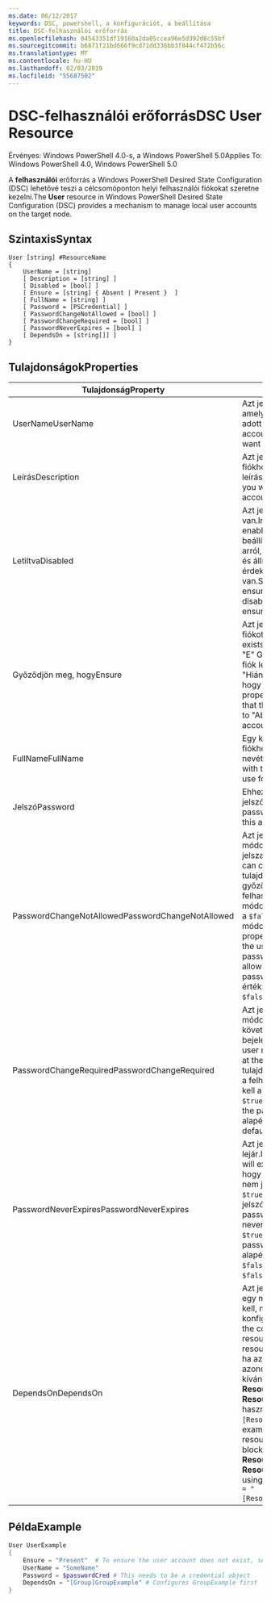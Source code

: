 ```yaml
---
ms.date: 06/12/2017
keywords: DSC, powershell, a konfigurációt, a beállítása
title: DSC-felhasználói erőforrás
ms.openlocfilehash: 04543351df19160a2da05ccea96e5d392d8c55bf
ms.sourcegitcommit: b6871f21bd666f9cd71dd336bb3f844cf472b56c
ms.translationtype: MT
ms.contentlocale: hu-HU
ms.lasthandoff: 02/03/2019
ms.locfileid: "55687502"
---
```

# <a name="dsc-user-resource"></a><span data-ttu-id="7deee-103">DSC-felhasználói erőforrás</span><span class="sxs-lookup"><span data-stu-id="7deee-103">DSC User Resource</span></span>

<span data-ttu-id="7deee-104">Érvényes: Windows PowerShell 4.0-s, a Windows PowerShell 5.0</span><span class="sxs-lookup"><span data-stu-id="7deee-104">Applies To: Windows PowerShell 4.0, Windows PowerShell 5.0</span></span>

<span data-ttu-id="7deee-105">A **felhasználói** erőforrás a Windows PowerShell Desired State Configuration (DSC) lehetővé teszi a célcsomóponton helyi felhasználói fiókokat szeretne kezelni.</span><span class="sxs-lookup"><span data-stu-id="7deee-105">The **User** resource in Windows PowerShell Desired State Configuration (DSC) provides a mechanism to manage local user accounts on the target node.</span></span>

## <a name="syntax"></a><span data-ttu-id="7deee-106">Szintaxis</span><span class="sxs-lookup"><span data-stu-id="7deee-106">Syntax</span></span>

```
User [string] #ResourceName
{
    UserName = [string]
    [ Description = [string] ]
    [ Disabled = [bool] ]
    [ Ensure = [string] { Absent | Present }  ]
    [ FullName = [string] ]
    [ Password = [PSCredential] ]
    [ PasswordChangeNotAllowed = [bool] ]
    [ PasswordChangeRequired = [bool] ]
    [ PasswordNeverExpires = [bool] ]
    [ DependsOn = [string[]] ]
}
```

## <a name="properties"></a><span data-ttu-id="7deee-107">Tulajdonságok</span><span class="sxs-lookup"><span data-stu-id="7deee-107">Properties</span></span>

|  <span data-ttu-id="7deee-108">Tulajdonság</span><span class="sxs-lookup"><span data-stu-id="7deee-108">Property</span></span>  |  <span data-ttu-id="7deee-109">Leírás</span><span class="sxs-lookup"><span data-stu-id="7deee-109">Description</span></span>   |
|---|---|
| <span data-ttu-id="7deee-110">UserName</span><span class="sxs-lookup"><span data-stu-id="7deee-110">UserName</span></span>| <span data-ttu-id="7deee-111">Azt jelzi, hogy a fiók nevét, amelyhez szeretne biztosítani adott állapotú.</span><span class="sxs-lookup"><span data-stu-id="7deee-111">Indicates the account name for which you want to ensure a specific state.</span></span>|
| <span data-ttu-id="7deee-112">Leírás</span><span class="sxs-lookup"><span data-stu-id="7deee-112">Description</span></span>| <span data-ttu-id="7deee-113">Azt jelzi, hogy a felhasználói fiókhoz használni kívánt leírása.</span><span class="sxs-lookup"><span data-stu-id="7deee-113">Indicates the description you want to use for the user account.</span></span>|
| <span data-ttu-id="7deee-114">Letiltva</span><span class="sxs-lookup"><span data-stu-id="7deee-114">Disabled</span></span>| <span data-ttu-id="7deee-115">Azt jelzi, ha a fiók engedélyezve van.</span><span class="sxs-lookup"><span data-stu-id="7deee-115">Indicates if the account is enabled.</span></span> <span data-ttu-id="7deee-116">Ez a tulajdonság beállítása `$true` győződjön meg arról, hogy ez a fiók le van tiltva, és állítsa be a `$false` annak érdekében, hogy engedélyezve van.</span><span class="sxs-lookup"><span data-stu-id="7deee-116">Set this property to `$true` to ensure that this account is disabled, and set it to `$false` to ensure that it is enabled.</span></span>|
| <span data-ttu-id="7deee-117">Győződjön meg, hogy</span><span class="sxs-lookup"><span data-stu-id="7deee-117">Ensure</span></span>| <span data-ttu-id="7deee-118">Azt jelzi, hogy létezik-e a fiókot.</span><span class="sxs-lookup"><span data-stu-id="7deee-118">Indicates if the account exists.</span></span> <span data-ttu-id="7deee-119">Ezzel a tulajdonsággal, "E" Győződjön meg arról, hogy a fiók létezik-e, és állítsa "Hiányzik" annak érdekében, hogy a fiók nem létezik.</span><span class="sxs-lookup"><span data-stu-id="7deee-119">Set this property to "Present" to ensure that the account exists, and set it to "Absent" to ensure that the account does not exist.</span></span>|
| <span data-ttu-id="7deee-120">FullName</span><span class="sxs-lookup"><span data-stu-id="7deee-120">FullName</span></span>| <span data-ttu-id="7deee-121">Egy karakterláncot a felhasználói fiókhoz használni kívánt teljes nevét jelöli.</span><span class="sxs-lookup"><span data-stu-id="7deee-121">Represents a string with the full name you want to use for the user account.</span></span>|
| <span data-ttu-id="7deee-122">Jelszó</span><span class="sxs-lookup"><span data-stu-id="7deee-122">Password</span></span>| <span data-ttu-id="7deee-123">Ehhez a fiókhoz használandó jelszót jelzi.</span><span class="sxs-lookup"><span data-stu-id="7deee-123">Indicates the password you want to use for this account.</span></span> |
| <span data-ttu-id="7deee-124">PasswordChangeNotAllowed</span><span class="sxs-lookup"><span data-stu-id="7deee-124">PasswordChangeNotAllowed</span></span>| <span data-ttu-id="7deee-125">Azt jelzi, ha a felhasználó módosíthatja a jelszavát.</span><span class="sxs-lookup"><span data-stu-id="7deee-125">Indicates if the user can change the password.</span></span> <span data-ttu-id="7deee-126">Ez a tulajdonság beállítása `$true` győződjön meg arról, hogy a felhasználó nem tudja módosítani a jelszót, és állítsa be a `$false` , hogy a felhasználó módosítsa a jelszót.</span><span class="sxs-lookup"><span data-stu-id="7deee-126">Set this property to `$true` to ensure that the user cannot change the password, and set it to `$false` to allow the user to change the password.</span></span> <span data-ttu-id="7deee-127">Az alapértelmezett érték: `$false`.</span><span class="sxs-lookup"><span data-stu-id="7deee-127">The default value is `$false`.</span></span>|
| <span data-ttu-id="7deee-128">PasswordChangeRequired</span><span class="sxs-lookup"><span data-stu-id="7deee-128">PasswordChangeRequired</span></span>| <span data-ttu-id="7deee-129">Azt jelzi, ha a felhasználónak módosítania kell a jelszót, a következő bejelentkezéskor.</span><span class="sxs-lookup"><span data-stu-id="7deee-129">Indicates if the user must change the password at the next sign in.</span></span> <span data-ttu-id="7deee-130">Ez a tulajdonság beállítása `$true` , ha a felhasználónak módosítania kell a jelszót.</span><span class="sxs-lookup"><span data-stu-id="7deee-130">Set this property to `$true` if the user must change the password.</span></span> <span data-ttu-id="7deee-131">Az alapértelmezett érték: `$true`.</span><span class="sxs-lookup"><span data-stu-id="7deee-131">The default value is `$true`.</span></span>|
| <span data-ttu-id="7deee-132">PasswordNeverExpires</span><span class="sxs-lookup"><span data-stu-id="7deee-132">PasswordNeverExpires</span></span>| <span data-ttu-id="7deee-133">Azt jelzi, ha a jelszó lejár.</span><span class="sxs-lookup"><span data-stu-id="7deee-133">Indicates if the password will expire.</span></span> <span data-ttu-id="7deee-134">Annak érdekében, hogy a jelszó esetében ez a fiók nem jár, a tulajdonság értéke `$true`, és állítsa be `$false` Ha a jelszó lejár.</span><span class="sxs-lookup"><span data-stu-id="7deee-134">To ensure that the password for this account will never expire, set this property to `$true`, and set it to `$false` if the password will expire.</span></span> <span data-ttu-id="7deee-135">Az alapértelmezett érték: `$false`.</span><span class="sxs-lookup"><span data-stu-id="7deee-135">The default value is `$false`.</span></span>|
| <span data-ttu-id="7deee-136">DependsOn</span><span class="sxs-lookup"><span data-stu-id="7deee-136">DependsOn</span></span> | <span data-ttu-id="7deee-137">Azt jelzi, hogy a konfigurációt egy másik erőforrás futtatnia kell, mielőtt az erőforrás konfigurálva van.</span><span class="sxs-lookup"><span data-stu-id="7deee-137">Indicates that the configuration of another resource must run before this resource is configured.</span></span> <span data-ttu-id="7deee-138">Például, ha az erőforrás-konfiguráció azonosítója letiltása, a futtatni kívánt parancsfájl először van **ResourceName** és a típusa **ResourceType**, ez a tulajdonság használata esetén `DependsOn = "[ResourceType]ResourceName"`.</span><span class="sxs-lookup"><span data-stu-id="7deee-138">For example, if the ID of the resource configuration script block that you want to run first is **ResourceName** and its type is **ResourceType**, the syntax for using this property is `DependsOn = "[ResourceType]ResourceName"`.</span></span>|

## <a name="example"></a><span data-ttu-id="7deee-139">Példa</span><span class="sxs-lookup"><span data-stu-id="7deee-139">Example</span></span>

```powershell
User UserExample
{
    Ensure = "Present"  # To ensure the user account does not exist, set Ensure to "Absent"
    UserName = "SomeName"
    Password = $passwordCred # This needs to be a credential object
    DependsOn = "[Group]GroupExample" # Configures GroupExample first
}
```